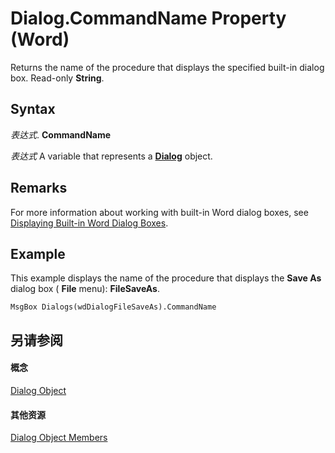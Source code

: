 
# Dialog.CommandName Property (Word)

Returns the name of the procedure that displays the specified built-in dialog box. Read-only  **String**.


## Syntax

 _表达式_. **CommandName**

 _表达式_ A variable that represents a **[Dialog](f90f6e6d-aaa0-c127-ab37-ca074144eff1.md)** object.


## Remarks

For more information about working with built-in Word dialog boxes, see [Displaying Built-in Word Dialog Boxes](abe465f9-09a1-72ea-2e2d-9de14fc02434.md).


## Example

This example displays the name of the procedure that displays the  **Save As** dialog box ( **File** menu): **FileSaveAs**.


```
MsgBox Dialogs(wdDialogFileSaveAs).CommandName
```


## 另请参阅


#### 概念


[Dialog Object](f90f6e6d-aaa0-c127-ab37-ca074144eff1.md)
#### 其他资源


[Dialog Object Members](http://msdn.microsoft.com/library/f5c755d5-9fdf-bfb4-2c4b-8999ae176635%28Office.15%29.aspx)